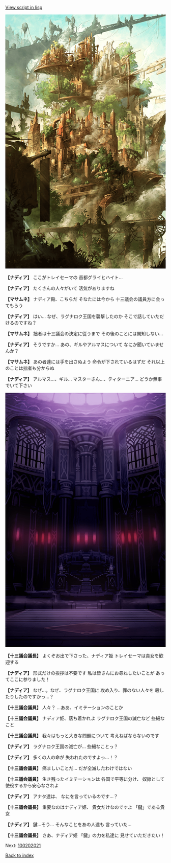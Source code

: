 [View script in lisp](../scripts/100202011.txt)

![beast_world.png](../images/backgrounds/beast_world.png)

**【ナディア】**
ここがトレイセーマの
首都グライヒハイト…

**【ナディア】**
たくさんの人々がいて
活気がありますね

**【マサムネ】**
ナディア殿、こちらだ
そなたには今から
十三議会の議員方に会ってもらう

**【ナディア】**
はい…
なぜ、ラグナロク王国を襲撃したのか
そこで話していただけるのですね？

**【マサムネ】**
拙者は十三議会の決定に従うまで
その後のことには関知しない…

**【ナディア】**
そうですか…
あの、ギルやアルマスについて
なにか聞いていませんか？

**【マサムネ】**
あの者達には手を出さぬよう
命令が下されているはずだ
それ以上のことは拙者も分からぬ

**【ナディア】**
アルマス…、ギル…
マスターさん…、ティターニア…
どうか無事でいて下さい

![201_congress.png](../images/backgrounds/201_congress.png)

**【十三議会議長】**
よくぞお出で下さった、ナディア姫
トレイセーマは貴女を歓迎する

**【ナディア】**
形式だけの挨拶は不要です
私は皆さんにお尋ねしたいことが
あってここに参りました！

**【ナディア】**
なぜ…。なぜ、ラグナロク王国に
攻め入り、罪のない人々を
殺したりしたのですかっ…？

**【十三議会議員】**
人々？
…ああ、イミテーションのことか

**【十三議会議員】**
ナディア姫、落ち着かれよ
ラグナロク王国の滅亡など
些細なこと

**【十三議会議員】**
我々はもっと大きな問題について
考えねばならないのです

**【ナディア】**
ラグナロク王国の滅亡が…
些細なことっ？

**【ナディア】**
多くの人の命が
失われたのですよっ…！？

**【十三議会議員】**
痛ましいことだ…
だが全滅したわけではない

**【十三議会議員】**
生き残ったイミテーションは
各国で平等に分け、
奴隷として使役するから安心なされよ

**【ナディア】**
アナタ達は、
なにを言っているのです…？

**【十三議会議長】**
重要なのはナディア姫、
貴女だけなのですよ
「鍵」である貴女

**【ナディア】**
鍵…そう…
そんなことをあの人達も
言っていた…

**【十三議会議長】**
さあ、ナディア姫
「鍵」の力を私達に
見せていただきたい！


Next: [100202021](100202021.md)

[Back to index](index.md)
